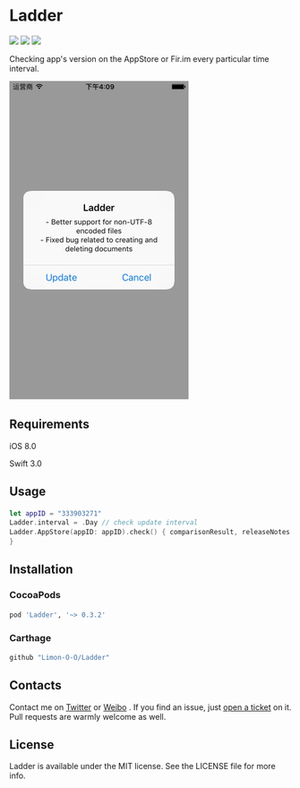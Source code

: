 # Ladder

<p>
<a href="http://cocoadocs.org/docsets/Ladder"><img src="https://img.shields.io/cocoapods/v/Ladder.svg?style=flat"></a>
<a href="https://github.com/Carthage/Carthage/"><img src="https://img.shields.io/badge/Carthage-compatible-4BC51D.svg?style=flat"></a>
<a href="https://raw.githubusercontent.com/Limon-O-O/Ladder/master/LICENSE"><img src="https://img.shields.io/cocoapods/l/Ladder.svg?style=flat"></a>
</p>

Checking app's version on the AppStore or Fir.im every particular time interval.

![version.png](https://raw.githubusercontent.com/Limon-O-O/Ladder/master/images/v.png)

## Requirements

iOS 8.0

Swift 3.0

## Usage

```swift
let appID = "333903271"
Ladder.interval = .Day // check update interval
Ladder.AppStore(appID: appID).check() { comparisonResult, releaseNotes in
}
```

## Installation

### CocoaPods

```ruby
pod 'Ladder', '~> 0.3.2'
```

### Carthage

```swift
github "Limon-O-O/Ladder"
```

## Contacts

Contact me on [Twitter](https://twitter.com/Limon______) or [Weibo](http://weibo.com/u/1783821582) . If you find an issue, just [open a ticket](https://github.com/Limon-O-O/Ladder/issues/new) on it. Pull requests are warmly welcome as well.

## License
Ladder is available under the MIT license. See the LICENSE file for more info.
